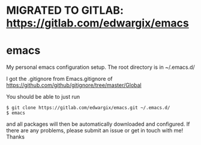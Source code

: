 # MIGRATED TO GITLAB: https://gitlab.com/edwargix/emacs

# emacs
My personal emacs configuration setup. The root directory is in ~/.emacs.d/

I got the .gitignore from Emacs.gitignore of
https://github.com/github/gitignore/tree/master/Global

You should be able to just run

    $ git clone https://gitlab.com/edwargix/emacs.git ~/.emacs.d/
    $ emacs

and all packages will then be automatically downloaded and configured. If there
are any problems, please submit an issue or get in touch with me! Thanks
